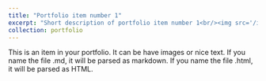 ```yaml
---
title: "Portfolio item number 1"
excerpt: "Short description of portfolio item number 1<br/><img src='/images/irfan.jpeg'>"
collection: portfolio
---
```


This is an item in your portfolio. It can be have images or nice text. If you name the file .md, it will be parsed as markdown. If you name the file .html, it will be parsed as HTML. 
